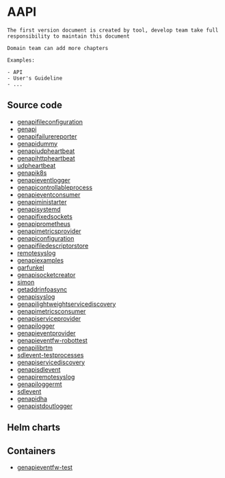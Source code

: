 # AAPI

```{note}
The first version document is created by tool, develop team take full responsibility to maintain this document

Domain team can add more chapters

Examples:

- API
- User's Guideline
- ...
```

## Source code

- [genapifileconfiguration](https://gitlabe1.ext.net.nokia.com/genapi/genapifileconfiguration/-/blob/master/README.md)
- [genapi](https://gitlabe1.ext.net.nokia.com/genapi/genapi/-/blob/master/README.md)
- [genapifailurereporter](https://gitlabe1.ext.net.nokia.com/genapi/genapifailurereporter/-/blob/master/README.md)
- [genapidummy](https://gitlabe1.ext.net.nokia.com/genapi/genapidummy/-/blob/master/README.md)
- [genapiudpheartbeat](https://gitlabe1.ext.net.nokia.com/genapi/genapiudpheartbeat/-/blob/master/README.md)
- [genapihttpheartbeat](https://gitlabe1.ext.net.nokia.com/genapi/genapihttpheartbeat/-/blob/master/README.md)
- [udpheartbeat](https://gitlabe1.ext.net.nokia.com/rcp-computing/udpheartbeat/-/blob/master/README.md)
- [genapik8s](https://gitlabe1.ext.net.nokia.com/genapi/genapik8s/-/blob/master/README.md)
- [genapieventlogger](https://gitlabe1.ext.net.nokia.com/genapi/genapieventlogger/-/blob/master/README.md)
- [genapicontrollableprocess](https://gitlabe1.ext.net.nokia.com/genapi/genapicontrollableprocess/-/blob/master/README.md)
- [genapieventconsumer](https://gitlabe1.ext.net.nokia.com/genapi/genapieventconsumer/-/blob/master/README.md)
- [genapiministarter](https://gitlabe1.ext.net.nokia.com/genapi/genapiministarter/-/blob/master/README.md)
- [genapisystemd](https://gitlabe1.ext.net.nokia.com/genapi/genapisystemd/-/blob/master/README.md)
- [genapifixedsockets](https://gitlabe1.ext.net.nokia.com/genapi/genapifixedsockets/-/blob/master/README.md)
- [genapiprometheus](https://gitlabe1.ext.net.nokia.com/genapi/genapiprometheus/-/blob/master/README.md)
- [genapimetricsprovider](https://gitlabe1.ext.net.nokia.com/genapi/genapimetricsprovider/-/blob/master/README.md)
- [genapiconfiguration](https://gitlabe1.ext.net.nokia.com/genapi/genapiconfiguration/-/blob/master/README.md)
- [genapifiledescriptorstore](https://gitlabe1.ext.net.nokia.com/genapi/genapifiledescriptorstore/-/blob/master/README.md)
- [remotesyslog](https://gitlabe1.ext.net.nokia.com/rcp-computing/remotesyslog/-/blob/master/README.md)
- [genapiexamples](https://gitlabe1.ext.net.nokia.com/genapi/genapiexamples/-/blob/master/README.md)
- [garfunkel](https://gitlabe1.ext.net.nokia.com/cake/garfunkel/-/blob/master/README.md)
- [genapisocketcreator](https://gitlabe1.ext.net.nokia.com/genapi/genapisocketcreator/-/blob/master/README.md)
- [simon](https://gitlabe1.ext.net.nokia.com/cake/simon/-/blob/master/README.md)
- [getaddrinfoasync](https://gitlabe1.ext.net.nokia.com/rcp-computing/getaddrinfoasync/-/blob/master/README.md)
- [genapisyslog](https://gitlabe1.ext.net.nokia.com/genapi/genapisyslog/-/blob/master/README.md)
- [genapilightweightservicediscovery](https://gitlabe1.ext.net.nokia.com/genapi/genapilightweightservicediscovery/-/blob/master/README.md)
- [genapimetricsconsumer](https://gitlabe1.ext.net.nokia.com/genapi/genapimetricsconsumer/-/blob/master/README.md)
- [genapiserviceprovider](https://gitlabe1.ext.net.nokia.com/genapi/genapiserviceprovider/-/blob/master/README.md)
- [genapilogger](https://gitlabe1.ext.net.nokia.com/genapi/genapilogger/-/blob/master/README.md)
- [genapieventprovider](https://gitlabe1.ext.net.nokia.com/genapi/genapieventprovider/-/blob/master/README.md)
- [genapieventfw-robottest](https://gitlabe2.ext.net.nokia.com/rcp/containers-test/genapieventfw-robottest/-/blob/master/README.md)
- [genapilibrtm](https://gitlabe1.ext.net.nokia.com/genapi/genapilibrtm/-/blob/master/README.md)
- [sdlevent-testprocesses](https://gitlabe2.ext.net.nokia.com/sdlevent/sdlevent-testprocesses/-/blob/master/README.md)
- [genapiservicediscovery](https://gitlabe1.ext.net.nokia.com/genapi/genapiservicediscovery/-/blob/master/README.md)
- [genapisdlevent](https://gitlabe1.ext.net.nokia.com/genapi/genapisdlevent/-/blob/master/README.md)
- [genapiremotesyslog](https://gitlabe1.ext.net.nokia.com/genapi/genapiremotesyslog/-/blob/master/README.md)
- [genapiloggermt](https://gitlabe1.ext.net.nokia.com/genapi/genapiloggermt/-/blob/master/README.md)
- [sdlevent](https://gitlabe2.ext.net.nokia.com/sdlevent/sdlevent/-/blob/master/README.md)
- [genapidha](https://gitlabe1.ext.net.nokia.com/genapi/genapidha/-/blob/master/README.md)
- [genapistdoutlogger](https://gitlabe1.ext.net.nokia.com/genapi/genapistdoutlogger/-/blob/master/README.md)

## Helm charts


## Containers

- [genapieventfw-test](https://gitlabe2.ext.net.nokia.com//rcp/containers/genapieventfw-test/-/blob/master/README.md)
